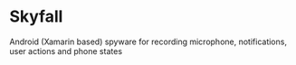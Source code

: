# Skyfall
Android (Xamarin based) spyware for recording microphone, notifications, user actions and phone states 
